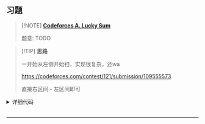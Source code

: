 ## 习题

> [!NOTE] **[Codeforces A. Lucky Sum](https://codeforces.com/problemset/problem/121/A)**
> 
> 题意: TODO

> [!TIP] **思路**
> 
> 一开始从左侧开始扫，实现很复杂，还wa
> 
> https://codeforces.com/contest/121/submission/109555573
> 
> 直接右区间 - 左区间即可

<details>
<summary>详细代码</summary>
<!-- tabs:start -->

##### **C++**

```cpp
// Problem: A. Lucky Sum
// Contest: Codeforces - Codeforces Beta Round #91 (Div. 1 Only)
// URL: https://codeforces.com/problemset/problem/121/A
// Memory Limit: 256 MB
// Time Limit: 2000 ms

#include <bits/stdc++.h>
using namespace std;

// 2^11 最多2048个 lucky number
using LL = long long;
const int N = 2100;

LL ln[N], cnt;

void dfs(int u, LL v) {
    ln[cnt++] = v;
    if (u == 10)
        return;

    dfs(u + 1, v * 10 + 4);
    dfs(u + 1, v * 10 + 7);
}

void init() {
    dfs(0, 0);
    sort(ln, ln + cnt);
}

LL f(int n) {
    if (!n)
        return 0;

    LL ret = 0;
    for (int i = 1; i < cnt; ++i)
        if (ln[i] < n)
            ret += (ln[i] - ln[i - 1]) * ln[i];
        else {
            ret += (n - ln[i - 1]) * ln[i];
            break;
        }
    return ret;
}

int main() {
    init();

    int l, r;
    cin >> l >> r;

    cout << f(r) - f(l - 1) << endl;

    return 0;
}
```

##### **Python**

```python

```

<!-- tabs:end -->
</details>

<br>

* * *